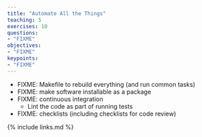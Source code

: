 ```yaml
---
title: "Automate All the Things"
teaching: 5
exercises: 10
questions:
- "FIXME"
objectives:
- "FIXME"
keypoints:
- "FIXME"
---
```


*   FIXME: Makefile to rebuild everything (and run common tasks)
*   FIXME: make software installable as a package
*   FIXME: continuous integration
    *   Lint the code as part of running tests
*   FIXME: checklists (including checklists for code review)

{% include links.md %}
